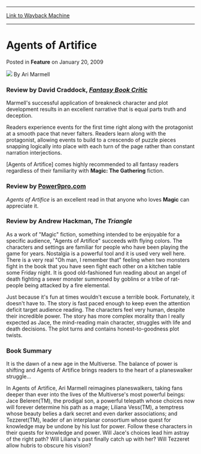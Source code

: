 
---
[Link to Wayback Machine](https://web.archive.org/web/20220521123736/https://magic.wizards.com/en/articles/archive/feature/agents-artifice-2009-01-20)

[_metadata_:author]:- "Ari Marmell"
[_metadata_:description]:- "Review by David Craddock, Fantasy Book Critic Marmell's successful application of breakneck character and plot development results in an excellent narrative that is equal parts truth and deception. Readers experience events for the first time right along with the protagonist at a smooth pace that never falters. Readers learn along with the protagonist, allowing events to build"
[_metadata_:generator]:- "Drupal 7 (http://drupal.org)"
[_metadata_:node]:- "638691"
[_metadata_:publish_date]:- "2009-01-20"
[_metadata_:source]:- "div-main-content"
[_metadata_:title]:- "Agents of Artifice"
[_metadata_:wayback_capture_timestamp]:- "2022-05-21 12:37:36"
[_metadata_:wayback_raw_url]:- "https://web.archive.org/web/20220521123736id_/https://magic.wizards.com/en/articles/archive/feature/agents-artifice-2009-01-20"
[_metadata_:wayback_url]:- "https://magic.wizards.com/en/articles/archive/feature/agents-artifice-2009-01-20"
---


Agents of Artifice
==================



 Posted in **Feature**
 on January 20, 2009 






![](https://media.magic.wizards.com/styles/auth_small/public/generic-avatar-150_337.png)
By Ari Marmell











### Review by David Craddock, *[Fantasy Book Critic](http://fantasybookcritic.blogspot.com/2009/04/agents-of-artifice-by-ari-marmell.html)*


Marmell's successful application of breakneck character and plot development results in an excellent narrative that is equal parts truth and deception.


Readers experience events for the first time right along with the protagonist at a smooth pace that never falters. Readers learn along with the protagonist, allowing events to build to a crescendo of puzzle pieces snapping logically into place with each turn of the page rather than constant narration interjections.


[Agents of Artifice] comes highly recommended to all fantasy readers regardless of their familiarity with **Magic: The Gathering** fiction.


### Review by [Power9pro.com](http://power9pro.com/blog/2009/04/book-reviews-agents-artifice-ari-marmell/)


*Agents of Artifice* is an excellent read in that anyone who loves **Magic** can appreciate it.


### Review by Andrew Hackman, *The Triangle*


As a work of "Magic" fiction, something intended to be enjoyable for a specific audience, "Agents of Artifice" succeeds with flying colors. The characters and settings are familiar for people who have been playing the game for years. Nostalgia is a powerful tool and it is used very well here. There is a very real "Oh man, I remember that" feeling when two monsters fight in the book that you have seen fight each other on a kitchen table some Friday night. It is good old-fashioned fun reading about an angel of death fighting a sewer monster summoned by goblins or a tribe of rat-people being attacked by a fire elemental.


Just because it's fun at times wouldn't excuse a terrible book. Fortunately, it doesn't have to. The story is fast paced enough to keep even the attention deficit target audience reading. The characters feel very human, despite their incredible power. The story has more complex morality than I really expected as Jace, the mind-reading main character, struggles with life and death decisions. The plot turns and contains honest-to-goodness plot twists.


### Book Summary


It is the dawn of a new age in the Multiverse. The balance of power is shifting and Agents of Artifice brings readers to the heart of a planeswalker struggle...


In Agents of Artifice, Ari Marmell reimagines planeswalkers, taking fans deeper than ever into the lives of the Multiverse's most powerful beings: Jace Beleren(TM), the prodigal son, a powerful telepath whose choices now will forever determine his path as a mage; Liliana Vess(TM), a temptress whose beauty belies a dark secret and even darker associations; and Tezzeret(TM), leader of an interplanar consortium whose quest for knowledge may be undone by his lust for power. Follow these characters in their quests for knowledge and power. Will Jace's choices lead him astray of the right path? Will Liliana's past finally catch up with her? Will Tezzeret allow hubris to obscure his vision?







